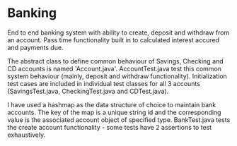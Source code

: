 # Banking
End to end banking system with ability to create, deposit and withdraw from an account. Pass time functionality built in to calculated interest accured and payments due.


The abstract class to define common behaviour of Savings, Checking and CD accounts is named 'Account.java'. AccountTest.java test this common system behaviour (mainly, deposit and withdraw functionality). Initialization test cases are included in individual test classes for all 3 accounts (SavingsTest.java, CheckingTest.java and CDTest.java).

I have used a hashmap as the data structure of choice to maintain bank accounts. The key of the map is a unique string id and the corresponding value is the associated account object of specified type. BankTest.java tests the create account functionality - some tests have 2 assertions to test exhaustively.

